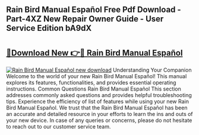 ## Rain Bird Manual Español Free Pdf Download - Part-4XZ New Repair Owner Guide - User Service Edition bA9dX

# <h2><a href="http://bc26904.oget.top/?id=Rain+Bird+Manual+Espa%c3%b1ol">🔗Download New 👉🔴 Rain Bird Manual Español</a></h2>

[![Rain Bird Manual Español new download](https://i.imgur.com/5g1atiW.png)](http://bc26904.oget.top/?id=Rain+Bird+Manual+Espa%c3%b1ol)
Understanding Your Companion Welcome to the world of your new Rain Bird Manual Español! This manual explores its features, functionalities, and provides essential operating instructions. Common Questions Rain Bird Manual Español This section addresses commonly asked questions and provides helpful troubleshooting tips. Experience the efficiency of list of features while using your new Rain Bird Manual Español. We trust that the Rain Bird Manual Español has been an accurate and detailed resource in your efforts to learn the ins and outs of your new device. In case of any queries or concerns, please do not hesitate to reach out to our customer service team.

